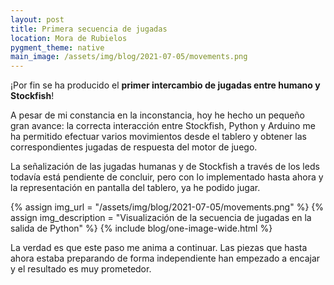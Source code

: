 ```yaml
---
layout: post
title: Primera secuencia de jugadas
location: Mora de Rubielos
pygment_theme: native
main_image: /assets/img/blog/2021-07-05/movements.png
---
```

¡Por fin se ha producido el **primer intercambio de jugadas entre humano
y Stockfish**!

A pesar de mi constancia en la inconstancia, hoy he hecho un pequeño gran
avance: la correcta interacción entre Stockfish, Python y Arduino me ha
permitido efectuar varios movimientos desde el tablero y obtener las 
correspondientes jugadas de respuesta del motor de juego.

La señalización de las jugadas humanas y de Stockfish a través de los leds
todavía está pendiente de concluir, pero con lo implementado hasta ahora
y la representación en pantalla del tablero, ya he podido jugar.

{% assign img_url = "/assets/img/blog/2021-07-05/movements.png" %}
{% assign img_description = "Visualización de la secuencia de jugadas en la salida de Python" %}
{% include blog/one-image-wide.html %}

La verdad es que este paso me anima a continuar. Las piezas que hasta ahora
estaba preparando de forma independiente han empezado a encajar y el resultado
es muy prometedor.